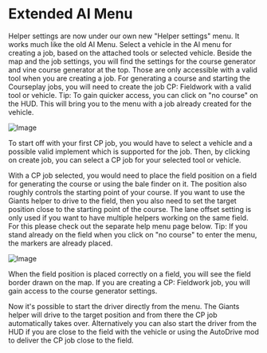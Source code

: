 # Extended AI Menu


Helper settings are now under our own new "Helper settings" menu.
It works much like the old AI Menu.
Select a vehicle in the AI menu for creating a job, based on the attached tools or selected vehicle.
Beside the map and the job settings, you will find the settings for the course generator and vine course generator at the top. Those are only accessible with a valid tool when you are creating a job.
For generating a course and starting the Courseplay jobs, you will need to create the job CP: Fieldwork with a valid tool or vehicle.
Tip: To gain quicker access, you can click on "no course" on the HUD. This will bring you to the menu with a job already created for the vehicle.


![Image](images/startjobmenuhelp_0_0_1024_895.png)


To start off with your first CP job, you would have to select a vehicle and a possible valid implement which is supported for the job.
Then, by clicking on create job, you can select a CP job for your selected tool or vehicle.



With a CP job selected, you would need to place the field position on a field for generating the course or using the bale finder on it.
The position also roughly controls the starting point of your course.
If you want to use the Giants helper to drive to the field, then you also need to set the target position close to the starting point of the course.
The lane offset setting is only used if you want to have multiple helpers working on the same field. For this please check out the separate help menu page below.
Tip: If you stand already on the field when you click on "no course" to enter the menu, the markers are already placed.


![Image](images/readyjobmenuhelp_0_0_765_510.png)


When the field position is placed correctly on a field, you will see the field border drawn on the map.
If you are creating a CP: Fieldwork job, you will gain access to the course generator settings. 



Now it's possible to start the driver directly from the menu. The Giants helper will drive to the target position and from there the CP job automatically takes over.
Alternatively you can also start the driver from the HUD if you are close to the field with the vehicle or using the AutoDrive mod to deliver the CP job close to the field.


